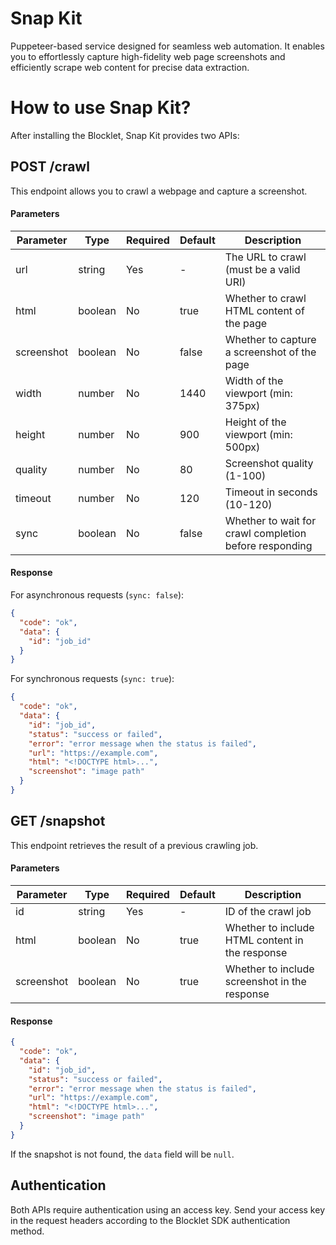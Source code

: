 # Snap Kit

Puppeteer-based service designed for seamless web automation. It enables you to effortlessly capture high-fidelity web page screenshots and efficiently scrape web content for precise data extraction.

# How to use Snap Kit?

After installing the Blocklet, Snap Kit provides two APIs:

## POST /crawl

This endpoint allows you to crawl a webpage and capture a screenshot.

#### Parameters

| Parameter | Type | Required | Default | Description |
|-----------|------|----------|---------|-------------|
| url | string | Yes | - | The URL to crawl (must be a valid URI) |
| html | boolean | No | true | Whether to crawl HTML content of the page |
| screenshot | boolean | No | false | Whether to capture a screenshot of the page |
| width | number | No | 1440 | Width of the viewport (min: 375px) |
| height | number | No | 900 | Height of the viewport (min: 500px) |
| quality | number | No | 80 | Screenshot quality (1-100) |
| timeout | number | No | 120 | Timeout in seconds (10-120) |
| sync | boolean | No | false | Whether to wait for crawl completion before responding |

#### Response

For asynchronous requests (`sync: false`):
```json
{
  "code": "ok",
  "data": {
    "id": "job_id"
  }
}
```

For synchronous requests (`sync: true`):
```json
{
  "code": "ok",
  "data": {
    "id": "job_id",
    "status": "success or failed", 
    "error": "error message when the status is failed",
    "url": "https://example.com",
    "html": "<!DOCTYPE html>...",
    "screenshot": "image path"
  }
}
```

## GET /snapshot

This endpoint retrieves the result of a previous crawling job.

#### Parameters

| Parameter | Type | Required | Default | Description |
|-----------|------|----------|---------|-------------|
| id | string | Yes | - | ID of the crawl job |
| html | boolean | No | true | Whether to include HTML content in the response |
| screenshot | boolean | No | true | Whether to include screenshot in the response |

#### Response

```json
{
  "code": "ok",
  "data": {
    "id": "job_id",
    "status": "success or failed", 
    "error": "error message when the status is failed",
    "url": "https://example.com",
    "html": "<!DOCTYPE html>...",
    "screenshot": "image path"
  }
}
```

If the snapshot is not found, the `data` field will be `null`.

## Authentication

Both APIs require authentication using an access key. Send your access key in the request headers according to the Blocklet SDK authentication method.